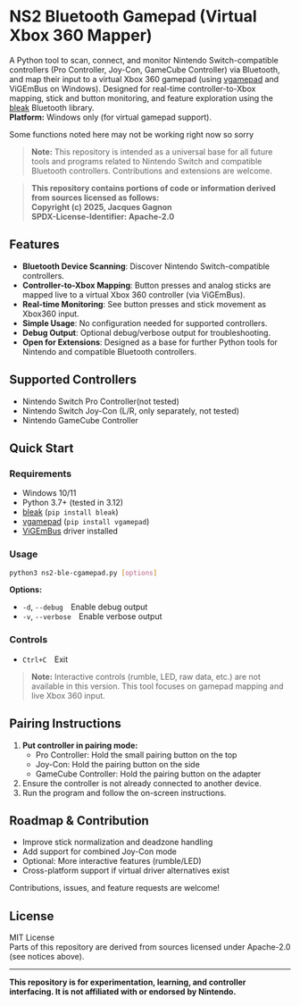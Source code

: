 # NS2 Bluetooth Gamepad (Virtual Xbox 360 Mapper)

A Python tool to scan, connect, and monitor Nintendo Switch-compatible controllers (Pro Controller, Joy-Con, GameCube Controller) via Bluetooth, and map their input to a virtual Xbox 360 gamepad (using [vgamepad](https://github.com/yannbouteiller/vgamepad) and ViGEmBus on Windows). Designed for real-time controller-to-Xbox mapping, stick and button monitoring, and feature exploration using the [bleak](https://github.com/hbldh/bleak) Bluetooth library.<br>
**Platform:** Windows only (for virtual gamepad support).

Some functions noted here may not be working right now so sorry 

> **Note:** This repository is intended as a universal base for all future tools and programs related to Nintendo Switch and compatible Bluetooth controllers. Contributions and extensions are welcome.

> **This repository contains portions of code or information derived from sources licensed as follows:**  
> **Copyright (c) 2025, Jacques Gagnon**  
> **SPDX-License-Identifier: Apache-2.0**

## Features

- **Bluetooth Device Scanning**: Discover Nintendo Switch-compatible controllers.
- **Controller-to-Xbox Mapping**: Button presses and analog sticks are mapped live to a virtual Xbox 360 controller (via ViGEmBus).
- **Real-time Monitoring**: See button presses and stick movement as Xbox360 input.
- **Simple Usage**: No configuration needed for supported controllers.
- **Debug Output**: Optional debug/verbose output for troubleshooting.
- **Open for Extensions**: Designed as a base for further Python tools for Nintendo and compatible Bluetooth controllers.

## Supported Controllers

- Nintendo Switch Pro Controller(not tested)
- Nintendo Switch Joy-Con (L/R, only separately, not tested)
- Nintendo GameCube Controller

## Quick Start

### Requirements

- Windows 10/11
- Python 3.7+ (tested in 3.12)
- [bleak](https://pypi.org/project/bleak/) (`pip install bleak`)
- [vgamepad](https://pypi.org/project/vgamepad/) (`pip install vgamepad`)
- [ViGEmBus](https://vigembusdriver.com) driver installed

### Usage

```bash
python3 ns2-ble-cgamepad.py [options]
```

**Options:**

- `-d`, `--debug` Enable debug output
- `-v`, `--verbose` Enable verbose output

### Controls

- `Ctrl+C` Exit

> **Note:** Interactive controls (rumble, LED, raw data, etc.) are not available in this version. This tool focuses on gamepad mapping and live Xbox 360 input.

## Pairing Instructions

1. **Put controller in pairing mode:**
   - Pro Controller: Hold the small pairing button on the top
   - Joy-Con: Hold the pairing button on the side
   - GameCube Controller: Hold the pairing button on the adapter
2. Ensure the controller is not already connected to another device.
3. Run the program and follow the on-screen instructions.

## Roadmap & Contribution

- Improve stick normalization and deadzone handling
- Add support for combined Joy-Con mode
- Optional: More interactive features (rumble/LED)
- Cross-platform support if virtual driver alternatives exist

Contributions, issues, and feature requests are welcome!

## License

MIT License  
Parts of this repository are derived from sources licensed under Apache-2.0 (see notices above).

---

**This repository is for experimentation, learning, and controller interfacing. It is not affiliated with or endorsed by Nintendo.**
